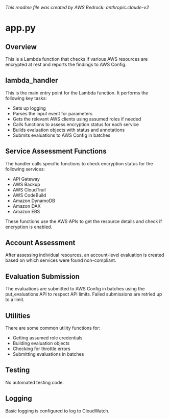 *This readme file was created by AWS Bedrock: anthropic.claude-v2*

# app.py

## Overview

This is a Lambda function that checks if various AWS resources are encrypted at rest and reports the findings to AWS Config.

## lambda_handler

This is the main entry point for the Lambda function. It performs the following key tasks:

- Sets up logging
- Parses the input event for parameters 
- Gets the relevant AWS clients using assumed roles if needed
- Calls functions to assess encryption status for each service
- Builds evaluation objects with status and annotations
- Submits evaluations to AWS Config in batches

## Service Assessment Functions

The handler calls specific functions to check encryption status for the following services:

- API Gateway
- AWS Backup
- AWS CloudTrail  
- AWS CodeBuild
- Amazon DynamoDB
- Amazon DAX
- Amazon EBS

These functions use the AWS APIs to get the resource details and check if encryption is enabled. 

## Account Assessment

After assessing individual resources, an account-level evaluation is created based on which services were found non-compliant.

## Evaluation Submission

The evaluations are submitted to AWS Config in batches using the put_evaluations API to respect API limits. Failed submissions are retried up to a limit.

## Utilities

There are some common utility functions for:

- Getting assumed role credentials
- Building evaluation objects
- Checking for throttle errors
- Submitting evaluations in batches

## Testing

No automated testing code.

## Logging

Basic logging is configured to log to CloudWatch.
